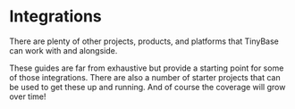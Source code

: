 # Integrations

There are plenty of other projects, products, and platforms that TinyBase can
work with and alongside.

These guides are far from exhaustive but provide a starting point for some of
those integrations. There are also a number of starter projects that can be used
to get these up and running. And of course the coverage will grow over time!
